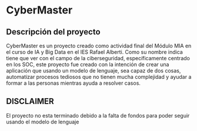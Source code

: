 # CyberMaster
## Descripción del proyecto
CyberMaster es un proyecto creado como actividad final del Módulo MIA en el curso de IA y Big Data en el IES Rafael Alberti. Como su nombre indica tiene que ver con el campo de la ciberseguridad, específicamente centrado en los SOC, este proyecto fue creado con la intención de crear una aplicación que usando un modelo de lenguaje, sea capaz de dos cosas, automatizar procesos tediosos que no tienen mucha complejidad y ayudar a formar a las personas mientras ayuda a resolver casos.

## DISCLAIMER
El proyecto no esta terminado debido a la falta de fondos para poder seguir usando el modelo de lenguaje

